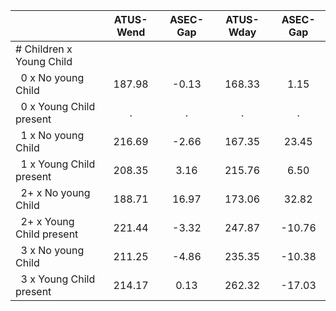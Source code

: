 
|                      |    ATUS-Wend |     ASEC-Gap |    ATUS-Wday |     ASEC-Gap |
| -------------------- | :----------: | :----------: | :----------: | :----------: |
| # Children x Young Child |              |              |              |              |
| &nbsp;&nbsp;0 x No young Child |       187.98 |        -0.13 |       168.33 |         1.15 |
| &nbsp;&nbsp;0 x Young Child present |            . |            . |            . |            . |
| &nbsp;&nbsp;1 x No young Child |       216.69 |        -2.66 |       167.35 |        23.45 |
| &nbsp;&nbsp;1 x Young Child present |       208.35 |         3.16 |       215.76 |         6.50 |
| &nbsp;&nbsp;2+ x No young Child |       188.71 |        16.97 |       173.06 |        32.82 |
| &nbsp;&nbsp;2+ x Young Child present |       221.44 |        -3.32 |       247.87 |       -10.76 |
| &nbsp;&nbsp;3 x No young Child |       211.25 |        -4.86 |       235.35 |       -10.38 |
| &nbsp;&nbsp;3 x Young Child present |       214.17 |         0.13 |       262.32 |       -17.03 |

